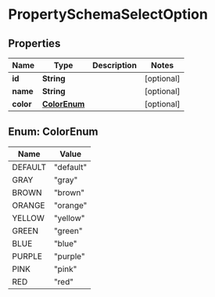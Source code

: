 

# PropertySchemaSelectOption


## Properties

| Name | Type | Description | Notes |
|------------ | ------------- | ------------- | -------------|
|**id** | **String** |  |  [optional] |
|**name** | **String** |  |  [optional] |
|**color** | [**ColorEnum**](#ColorEnum) |  |  [optional] |



## Enum: ColorEnum

| Name | Value |
|---- | -----|
| DEFAULT | &quot;default&quot; |
| GRAY | &quot;gray&quot; |
| BROWN | &quot;brown&quot; |
| ORANGE | &quot;orange&quot; |
| YELLOW | &quot;yellow&quot; |
| GREEN | &quot;green&quot; |
| BLUE | &quot;blue&quot; |
| PURPLE | &quot;purple&quot; |
| PINK | &quot;pink&quot; |
| RED | &quot;red&quot; |



